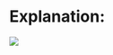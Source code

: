 # Explanation:
![](https://drive.google.com/file/d/1C6hJZ-svhLPcSmSQImcTgv0X8HEF6cOE/view?usp=sharing)